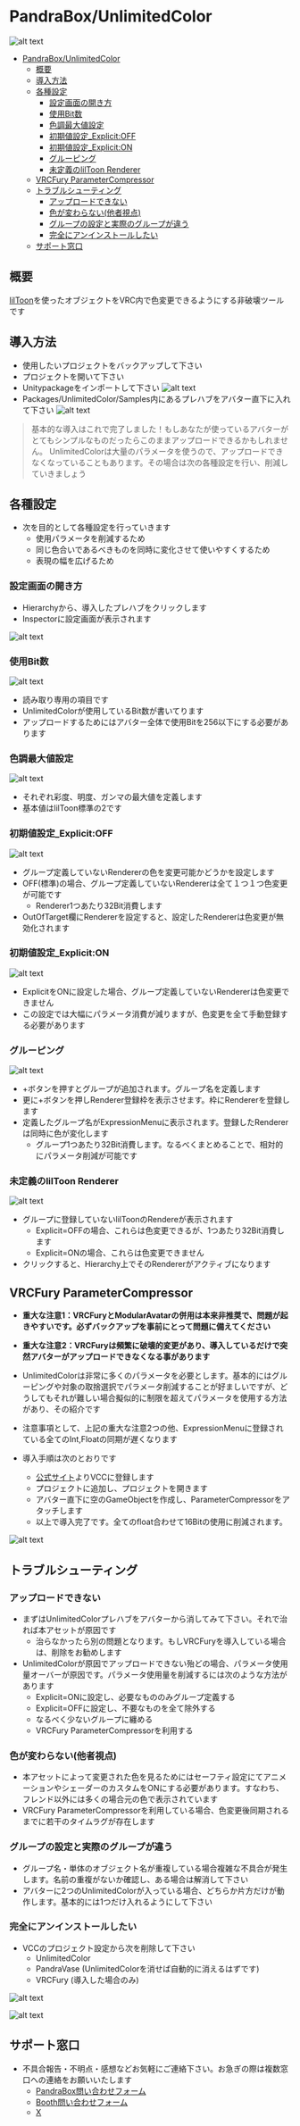 # PandraBox/UnlimitedColor
 ![alt text](res/img/logo.png)

- [PandraBox/UnlimitedColor](#pandraboxunlimitedcolor)
  - [概要](#概要)
  - [導入方法](#導入方法)
  - [各種設定](#各種設定)
    - [設定画面の開き方](#設定画面の開き方)
    - [使用Bit数](#使用bit数)
    - [色調最大値設定](#色調最大値設定)
    - [初期値設定\_Explicit:OFF](#初期値設定_explicitoff)
    - [初期値設定\_Explicit:ON](#初期値設定_expliciton)
    - [グルーピング](#グルーピング)
    - [未定義のlilToon Renderer](#未定義のliltoon-renderer)
  - [VRCFury ParameterCompressor](#vrcfury-parametercompressor)
  - [トラブルシューティング](#トラブルシューティング)
    - [アップロードできない](#アップロードできない)
    - [色が変わらない(他者視点)](#色が変わらない他者視点)
    - [グループの設定と実際のグループが違う](#グループの設定と実際のグループが違う)
    - [完全にアンインストールしたい](#完全にアンインストールしたい)
  - [サポート窓口](#サポート窓口)



## 概要
[lilToon](https://lilxyzw.github.io/lilToon/)を使ったオブジェクトをVRC内で色変更できるようにする非破壊ツールです




## 導入方法

- 使用したいプロジェクトをバックアップして下さい
- プロジェクトを開いて下さい
- Unitypackageをインポートして下さい
 ![alt text](res/img/image.png)
- Packages/UnlimitedColor/Samples内にあるプレハブをアバター直下に入れて下さい
![alt text](res/img/image-1.png)

> 基本的な導入はこれで完了しました！もしあなたが使っているアバターがとてもシンプルなものだったらこのままアップロードできるかもしれません。
> UnlimitedColorは大量のパラメータを使うので、アップロードできなくなっていることもあります。その場合は次の各種設定を行い、削減していきましょう

## 各種設定

- 次を目的として各種設定を行っていきます
  - 使用パラメータを削減するため
  - 同じ色合いであるべきものを同時に変化させて使いやすくするため
  - 表現の幅を広げるため


### 設定画面の開き方

- Hierarchyから、導入したプレハブをクリックします
- Inspectorに設定画面が表示されます

![alt text](res/img/image-15.png)


### 使用Bit数

![alt text](res/img/image-16.png)

- 読み取り専用の項目です
- UnlimitedColorが使用しているBit数が書いてります
- アップロードするためにはアバター全体で使用Bitを256以下にする必要があります


### 色調最大値設定

![alt text](res/img/image-17.png)

- それぞれ彩度、明度、ガンマの最大値を定義します
- 基本値はlilToon標準の2です

### 初期値設定_Explicit:OFF

![alt text](res/img/image-18.png)

- グループ定義していないRendererの色を変更可能かどうかを設定します
- OFF(標準)の場合、グループ定義していないRendererは全て１つ１つ色変更が可能です
  - Renderer1つあたり32Bit消費します
- OutOfTarget欄にRendererを設定すると、設定したRendererは色変更が無効化されます

### 初期値設定_Explicit:ON

![alt text](res/img/image-19.png)

- ExplicitをONに設定した場合、グループ定義していないRendererは色変更できません
- この設定では大幅にパラメータ消費が減りますが、色変更を全て手動登録する必要があります

### グルーピング
![alt text](res/img/image-20.png)

- +ボタンを押すとグループが追加されます。グループ名を定義します
- 更に+ボタンを押しRenderer登録枠を表示させます。枠にRendererを登録します
- 定義したグループ名がExpressionMenuに表示されます。登録したRendererは同時に色が変化します
  - グループ1つあたり32Bit消費します。なるべくまとめることで、相対的にパラメータ削減が可能です


### 未定義のlilToon Renderer
![alt text](res/img/image-21.png)

- グループに登録していないlilToonのRendereが表示されます
  - Explicit=OFFの場合、これらは色変更できるが、1つあたり32Bit消費します
  - Explicit=ONの場合、これらは色変更できません
- クリックすると、Hierarchy上でそのRendererがアクティブになります



## VRCFury ParameterCompressor

- **重大な注意1：VRCFuryとModularAvatarの併用は本来非推奨で、問題が起きやすいです。必ずバックアップを事前にとって問題に備えてください**
- **重大な注意2：VRCFuryは頻繁に破壊的変更があり、導入しているだけで突然アバターがアップロードできなくなる事があります**

- UnlimitedColorは非常に多くのパラメータを必要とします。基本的にはグルーピングや対象の取捨選択でパラメータ削減することが好ましいですが、どうしてもそれが難しい場合擬似的に制限を超えてパラメータを使用する方法があり、その紹介です
- 注意事項として、上記の重大な注意2つの他、ExpressionMenuに登録されている全てのInt,Floatの同期が遅くなります
- 導入手順は次のとおりです
  - [公式サイト](https://vrcfury.com/)よりVCCに登録します
  - プロジェクトに追加し、プロジェクトを開きます
  - アバター直下に空のGameObjectを作成し、ParameterCompressorをアタッチします
  - 以上で導入完了です。全てのfloat合わせて16Bitの使用に削減されます。

![alt text](res/img/image-22.png)

## トラブルシューティング

### アップロードできない

- まずはUnlimitedColorプレハブをアバターから消してみて下さい。それで治れば本アセットが原因です
  - 治らなかったら別の問題となります。もしVRCFuryを導入している場合は、削除をお勧めします
- UnlimitedColorが原因でアップロードできない殆どの場合、パラメータ使用量オーバーが原因です。パラメータ使用量を削減するには次のような方法があります
  - Explicit=ONに設定し、必要なもののみグループ定義する
  - Explicit=OFFに設定し、不要なものを全て除外する
  - なるべく少ないグループに纏める
  - VRCFury ParameterCompressorを利用する


### 色が変わらない(他者視点)

- 本アセットによって変更された色を見るためにはセーフティ設定にてアニメーションやシェーダーのカスタムをONにする必要があります。すなわち、フレンド以外には多くの場合元の色で表示されています
- VRCFury ParameterCompressorを利用している場合、色変更後同期されるまでに若干のタイムラグが存在します

### グループの設定と実際のグループが違う

- グループ名・単体のオブジェクト名が重複している場合複雑な不具合が発生します。名前の重複がないか確認し、ある場合は解消して下さい
- アバターに2つのUnlimitedColorが入っている場合、どちらか片方だけが動作します。基本的には1つだけ入れるようにして下さい

### 完全にアンインストールしたい

- VCCのプロジェクト設定から次を削除して下さい
  - UnlimitedColor
  - PandraVase (UnlimitedColorを消せば自動的に消えるはずです)
  - VRCFury (導入した場合のみ)

![alt text](res/img/image-12.png)

![alt text](res/img/image-23.png)


## サポート窓口
- 不具合報告・不明点・感想などお気軽にご連絡下さい。お急ぎの際は複数窓口への連絡をお願いいたします
  - [PandraBox問い合わせフォーム](https://forms.gle/x5TvUhqvWwBjQZcn6)
  - [Booth問い合わせフォーム](https://pandrabox.booth.pm/)
  - [X](https://x.com/pandra_gmk)